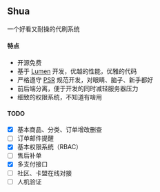 ## Shua
一个好看又耐操的代刷系统

#### 特点
- 开源免费
- 基于 [Lumen](https://lumen.laravel.com/) 开发，优越的性能，优雅的代码
- 严格遵守 [PSR](https://psr.phphub.org/) 规范开发，对眼睛、脑子、新手都好
- 前后端分离，便于开发的同时减轻服务器压力
- 细致的权限系统，不知道有啥用

#### TODO
- [x] 基本商品、分类、订单增改删查
- [ ] 订单邮件提醒
- [x] 基本权限系统（RBAC）
- [ ] 售后补单
- [x] 多支付接口
- [ ] 社区、卡盟在线对接
- [ ] 人机验证